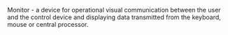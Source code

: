 Monitor - a device for operational visual communication between the user and the control device and displaying data transmitted from the keyboard, mouse or central processor.
